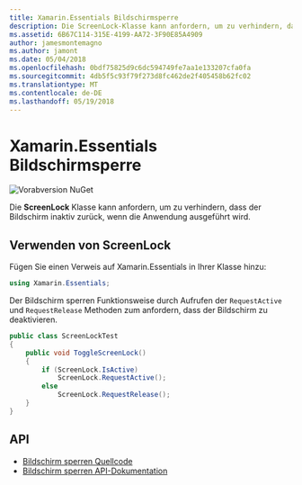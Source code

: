 ```yaml
---
title: Xamarin.Essentials Bildschirmsperre
description: Die ScreenLock-Klasse kann anfordern, um zu verhindern, dass der Bildschirm inaktiv zurück, wenn die Anwendung ausgeführt wird.
ms.assetid: 6B67C114-315E-4199-AA72-3F90E85A4909
author: jamesmontemagno
ms.author: jamont
ms.date: 05/04/2018
ms.openlocfilehash: 0bdf75825d9c6dc594749fe7aa1e133207cfa0fa
ms.sourcegitcommit: 4db5f5c93f79f273d8fc462de2f405458b62fc02
ms.translationtype: MT
ms.contentlocale: de-DE
ms.lasthandoff: 05/19/2018
---
```

# <a name="xamarinessentials-screen-lock"></a>Xamarin.Essentials Bildschirmsperre

![Vorabversion NuGet](~/media/shared/pre-release.png)

Die **ScreenLock** Klasse kann anfordern, um zu verhindern, dass der Bildschirm inaktiv zurück, wenn die Anwendung ausgeführt wird.

## <a name="using-screenlock"></a>Verwenden von ScreenLock

Fügen Sie einen Verweis auf Xamarin.Essentials in Ihrer Klasse hinzu:

```csharp
using Xamarin.Essentials;
```

Der Bildschirm sperren Funktionsweise durch Aufrufen der `RequestActive` und `RequestRelease` Methoden zum anfordern, dass der Bildschirm zu deaktivieren.

```csharp
public class ScreenLockTest
{
    public void ToggleScreenLock()
    {
        if (ScreenLock.IsActive)
            ScreenLock.RequestActive();
        else
            ScreenLock.RequestRelease();
    }
}
```

## <a name="api"></a>API

- [Bildschirm sperren Quellcode](https://github.com/xamarin/Essentials/tree/master/Xamarin.Essentials/ScreenLock)
- [Bildschirm sperren API-Dokumentation](xref:Xamarin.Essentials.ScreenLock)
